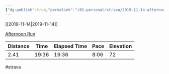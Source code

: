 ```yaml
---
{"dg-publish":true,"permalink":"/01-personal/strava/2019-11-14-afternoon-run/"}
---
```



[[2019-11-14\|2019-11-14]]

[Afternoon Run](https://www.strava.com/activities/2865482143)

| Distance | Time  | Elapsed Time | Pace | Elevation |
| -------- | ----- | ------------ | ---- | --------- |
| 2.41     | 19:36 | 19:36        | 8:06 | 72        |




#strava

